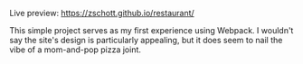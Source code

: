 Live preview: https://zschott.github.io/restaurant/

This simple project serves as my first experience using Webpack. I wouldn't say the site's design is particularly appealing, but it does seem to nail the vibe of a mom-and-pop pizza joint. 
